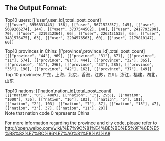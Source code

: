 ## The Output Format: 
Top10 users: [['user',user_id],total_post_count]</br>
`[[["user", 3956831443], 156], [["user", 5671523257], 145], [["user", 5689266274], 144], [["user", 3737544502], 140], [["user", 2417793200], 70], [["user", 3219312864], 66], [["user", 2263431535], 65], [["user", 3481576475], 63], [["user", 2204576563], 60], [["user", 2179810147], 60]]`

Top10 provinces in China: [['province',province_id],total_post_count]</br>
`[[["province", "44"], 969], [["province", "31"], 671], [["province", "11"], 574], [["province", "81"], 444], [["province", "32"], 365], [["province", "51"], 296], [["province", "33"], 285], [["province", "35"], 190], [["province", "42"], 162], [["province", "37"], 149]]`</br>
Top 10 provinces: 广东，上海，北京，香港，江苏，四川，浙江，福建，湖北，山东

Top10 nations: [['nation',nation_id],total_post_count] </br>
`[[["nation", "0"], 4889], [["nation", "1"], 2958], [["nation", "1000"], 736], [["nation", "16"], 183], [["nation", "5"], 181], [["nation", "2"], 103], [["nation", "7"], 57], [["nation", "15"], 47], [["nation", "3"], 37], [["nation", "11"], 20]]`</br>
Note that nation code 0 represents China

For more information regarding the province and city code, please refer to http://open.weibo.com/wiki/%E7%9C%81%E4%BB%BD%E5%9F%8E%E5%B8%82%E7%BC%96%E7%A0%81%E8%A1%A8

